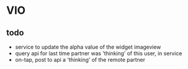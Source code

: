 VIO
===

todo
----

- service to update the alpha value of the widget imageview
- query api for last time partner was 'thinking' of this user, in service
- on-tap, post to api a 'thinking' of the remote partner
